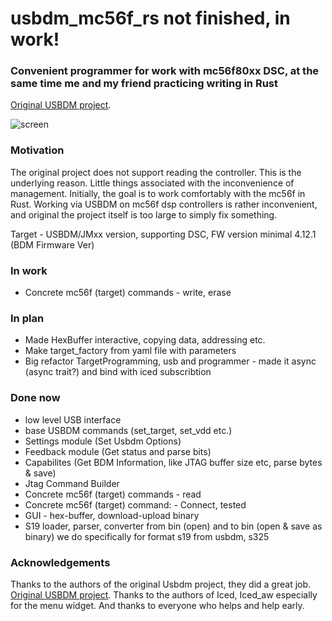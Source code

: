 # usbdm_mc56f_rs not finished, in work!

### Сonvenient programmer for work with mc56f80xx DSC, at the same time me and my friend  practicing writing in Rust
 [Original USBDM project](https://github.com/podonoghue/usbdm-eclipse-makefiles-build/tree/85cc87da0808b8fe4ba4ec6ac7f2c450a89fc34e).

![screen](https://user-images.githubusercontent.com/81683023/221999257-ebcfb0e4-84c3-4446-b51d-bdb6df5c6dc3.png)


###  Motivation
The original project does not support reading the controller. This is the underlying reason. Little things associated with the inconvenience of management.
Initially, the goal is to work comfortably with the mc56f in Rust. Working via USBDM on mc56f dsp controllers is rather inconvenient, and original the project itself is too large to simply fix something.
 
Target - USBDM/JMxx version, supporting DSC, FW version minimal 4.12.1 (BDM Firmware Ver)
 

###  In work
* Concrete mc56f (target) commands - write, erase 

### In plan
* Made HexBuffer interactive, copying data, addressing etc.
* Make target_factory from yaml file with parameters
* Big refactor TargetProgramming, usb and programmer - made it async (async trait?) and bind with iced subscribtion

###  Done now
* low level USB interface
* base USBDM commands (set_target, set_vdd etc.)
* Settings module (Set Usbdm Options)
* Feedback module (Get status and parse bits)
* Capabilites (Get BDM Information, like JTAG buffer size etc, parse bytes & save)
* Jtag Command Builder
* Concrete mc56f (target) commands - read
* Concrete mc56f (target) command: - Connect, tested
* GUI - hex-buffer, download-upload binary
* S19 loader, parser, converter from bin (open) and to bin (open & save as binary) we do specifically for format s19 from usbdm, s325

 ###  Acknowledgements

Thanks to the authors of the original Usbdm project, they did a great job. [Original USBDM project](https://github.com/podonoghue/usbdm-eclipse-makefiles-build/tree/85cc87da0808b8fe4ba4ec6ac7f2c450a89fc34e).
Thanks to the authors of Iced, Iced_aw especially for the menu widget.
And thanks to everyone who helps and help early.  
